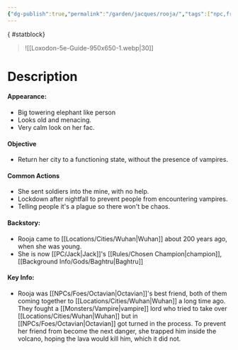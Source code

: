 ```yaml
---
{"dg-publish":true,"permalink":"/garden/jacques/rooja/","tags":["npc,friend,wuhan,loxodon,fighter,champion,Jack,Baghtru"]}
---
```

{ #statblock}

> ![[Loxodon-5e-Guide-950x650-1.webp|30]] 
# Description

#### Appearance:
-   Big towering elephant like person
-    Looks old and menacing.
-   Very calm look on her fac.

#### Objective
-   Return her city to a functioning state, without the presence of vampires.
  
#### Common Actions
-   She sent soldiers into the mine, with no help.
-   Lockdown after nightfall to prevent people from encountering vampires.
-  Telling people it's a plague so there won't be chaos.

#### Backstory:
-   Rooja came to [[Locations/Cities/Wuhan\|Wuhan]] about 200 years ago, when she was young. 
- She is now [[PC/Jack\|Jack]]'s [[Rules/Chosen Champion\|champion]], [[Background Info/Gods/Baghtru\|Baghtru]]
    
#### Key Info:
-   Rooja was [[NPCs/Foes/Octavian\|Octavian]]'s best friend, both of them coming together to [[Locations/Cities/Wuhan\|Wuhan]] a long time ago. They fought a [[Monsters/Vampire\|vampire]] lord who tried to take over [[Locations/Cities/Wuhan\|Wuhan]] but in [[NPCs/Foes/Octavian\|Octavian]] got turned in the process. To prevent her friend from become the next danger, she trapped him inside the volcano, hoping the lava would kill him, which it did not.
    